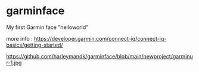 # garminface
My first Garmin face "helloworld"

more info : https://developer.garmin.com/connect-iq/connect-iq-basics/getting-started/

https://github.com/harleymandk/garminface/blob/main/newproject/garminur-1.jpg

